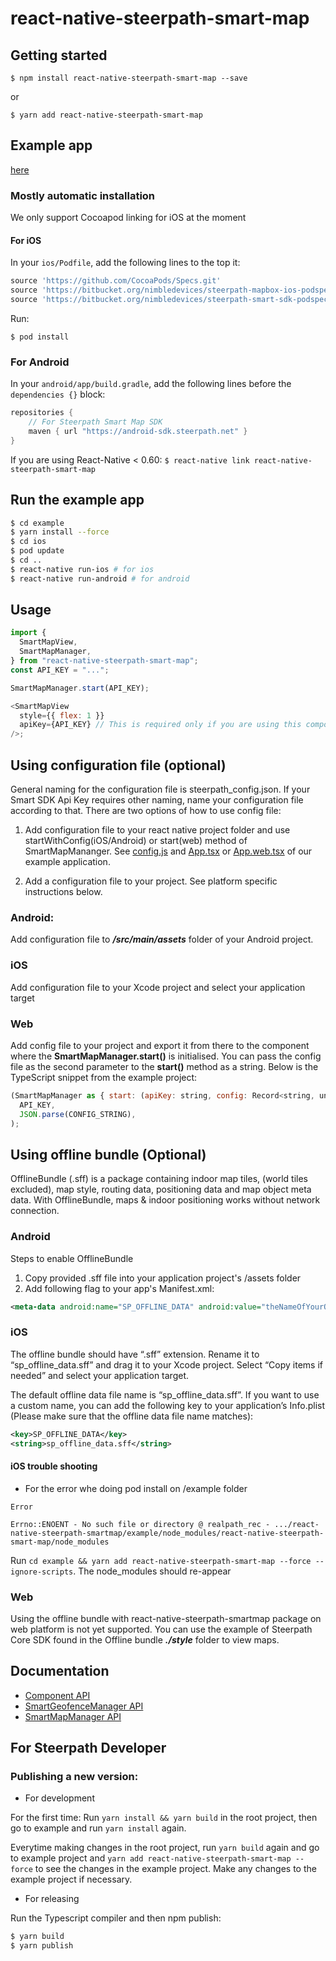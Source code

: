 # react-native-steerpath-smart-map

## Getting started

`$ npm install react-native-steerpath-smart-map --save`

or

`$ yarn add react-native-steerpath-smart-map`

## Example app

[here](https://bitbucket.org/nimbledevices/react-native-steerpath-smartmap/src/master/example/)

### Mostly automatic installation

We only support Cocoapod linking for iOS at the moment

#### For iOS

In your `ios/Podfile`, add the following lines to the top it:

```ruby
source 'https://github.com/CocoaPods/Specs.git'
source 'https://bitbucket.org/nimbledevices/steerpath-mapbox-ios-podspec.git'
source 'https://bitbucket.org/nimbledevices/steerpath-smart-sdk-podspec.git'
```

Run:

`$ pod install`

### For Android

In your `android/app/build.gradle`, add the following lines before the
`dependencies {}` block:

```gradle
repositories {
    // For Steerpath Smart Map SDK
    maven { url "https://android-sdk.steerpath.net" }
}
```

If you are using React-Native < 0.60:
`$ react-native link react-native-steerpath-smart-map`

## Run the example app

```bash
$ cd example
$ yarn install --force
$ cd ios
$ pod update
$ cd ..
$ react-native run-ios # for ios
$ react-native run-android # for android
```

## Usage

```javascript
import {
  SmartMapView,
  SmartMapManager,
} from "react-native-steerpath-smart-map";
const API_KEY = "...";

SmartMapManager.start(API_KEY);

<SmartMapView
  style={{ flex: 1 }}
  apiKey={API_KEY} // This is required only if you are using this component in the web
/>;
```

## Using configuration file (optional)

General naming for the configuration file is steerpath_config.json. If your Smart SDK Api Key requires other naming, name your configuration file according to that. There are two options of how to use config file:

1. Add configuration file to your react native project folder and use startWithConfig(iOS/Android) or start(web) method of SmartMapMananger. See [config.js](https://bitbucket.org/nimbledevices/react-native-steerpath-smartmap/src/master/example/src/config.js) and [App.tsx](https://bitbucket.org/nimbledevices/react-native-steerpath-smartmap/src/master/example/src/App.tsx) or [App.web.tsx](https://bitbucket.org/nimbledevices/react-native-steerpath-smartmap/src/master/example/src/App.web.tsx) of our example application.

2. Add a configuration file to your project. See platform specific instructions below.

### Android: 

Add configuration file to ***/src/main/assets*** folder of your Android project.

### iOS

Add configuration file to your Xcode project and select your application target

### Web

Add config file to your project and export it from there to the component where the **SmartMapManager.start()** is initialised. You can pass the config file as the second parameter to the **start()** method as a string. Below is the TypeScript snippet from the example project:

```javascript
(SmartMapManager as { start: (apiKey: string, config: Record<string, unknown>) => void }).start(
  API_KEY,
  JSON.parse(CONFIG_STRING),
);
```

## Using offline bundle (Optional)

OfflineBundle (.sff) is a package containing indoor map tiles, (world tiles excluded), map style, routing data, positioning data and map object meta data. With OfflineBundle, maps & indoor positioning works without network connection.

### Android

Steps to enable OfflineBundle

1. Copy provided .sff file into your application project's /assets folder
2. Add following flag to your app's Manifest.xml:

```xml
<meta-data android:name="SP_OFFLINE_DATA" android:value="theNameOfYourOffineBundle.sff"/>
```

### iOS

The offline bundle should have “.sff” extension. Rename it to “sp_offline_data.sff” and drag it to your Xcode project. Select “Copy items if needed” and select your application target.

The default offline data file name is “sp_offline_data.sff”. If you want to use a custom name, you can add the following key to your application’s Info.plist (Please make sure that the offline data file name matches):

```xml
<key>SP_OFFLINE_DATA</key>
<string>sp_offline_data.sff</string>
```

#### iOS trouble shooting

* For the error whe doing pod install on /example folder
```
Error

Errno::ENOENT - No such file or directory @ realpath_rec - .../react-native-steerpath-smartmap/example/node_modules/react-native-steerpath-smart-map/node_modules
```

Run ```cd example && yarn add react-native-steerpath-smart-map --force --ignore-scripts```. The node_modules should re-appear


### Web

Using the offline bundle with react-native-steerpath-smartmap package on web platform is not yet supported. You can use the example of Steerpath Core SDK found in the Offline bundle ***./style*** folder to view maps.

## Documentation

- [<SmartMapView /> Component API](https://bitbucket.org/nimbledevices/react-native-steerpath-smartmap/src/master/docs/SmartMapView.md)
- [SmartGeofenceManager API](https://bitbucket.org/nimbledevices/react-native-steerpath-smartmap/src/master/docs/SmartMapManager.md)
- [SmartMapManager API](https://bitbucket.org/nimbledevices/react-native-steerpath-smartmap/src/master/docs/SmartMapManager.md)

## For Steerpath Developer

### Publishing a new version:

- For development

For the first time: Run `yarn install && yarn build` in the root project, then go to example and run
`yarn install` again.

Everytime making changes in the root project, run `yarn build` again and go to
example project and `yarn add react-native-steerpath-smart-map --force` to see
the changes in the example project. Make any changes to the example project if necessary.

- For releasing

Run the Typescript compiler and then npm publish:

```bash
$ yarn build
$ yarn publish
```
